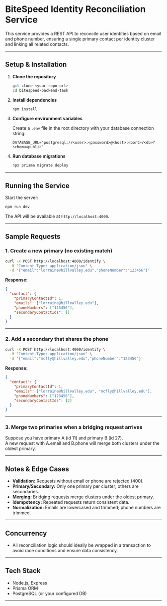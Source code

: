 # BiteSpeed Identity Reconciliation Service

This service provides a REST API to reconcile user identities based on email and phone number, ensuring a single primary contact per identity cluster and linking all related contacts.

---

## Setup & Installation

1. **Clone the repository**

   ```sh
   git clone <your-repo-url>
   cd bitespeed-backend-task
   ```

2. **Install dependencies**

   ```sh
   npm install
   ```

3. **Configure environment variables**

   Create a `.env` file in the root directory with your database connection string:

   ```
   DATABASE_URL="postgresql://<user>:<password>@<host>:<port>/<db>?schema=public"
   ```

4. **Run database migrations**
   ```sh
   npx prisma migrate deploy
   ```

---

## Running the Service

Start the server:

```sh
npm run dev
```

The API will be available at `http://localhost:4000`.

---

## Sample Requests

### 1. Create a new primary (no existing match)

```sh
curl -X POST http://localhost:4000/identify \
  -H "Content-Type: application/json" \
  -d '{"email":"lorraine@hillvalley.edu","phoneNumber":"123456"}'
```

**Response:**

```json
{
  "contact": {
    "primaryContactId": 1,
    "emails": ["lorraine@hillvalley.edu"],
    "phoneNumbers": ["123456"],
    "secondaryContactIds": []
  }
}
```

---

### 2. Add a secondary that shares the phone

```sh
curl -X POST http://localhost:4000/identify \
  -H "Content-Type: application/json" \
  -d '{"email":"mcfly@hillvalley.edu","phoneNumber":"123456"}'
```

**Response:**

```json
{
  "contact": {
    "primaryContactId": 1,
    "emails": ["lorraine@hillvalley.edu", "mcfly@hillvalley.edu"],
    "phoneNumbers": ["123456"],
    "secondaryContactIds": [2]
  }
}
```

---

### 3. Merge two primaries when a bridging request arrives

Suppose you have primary A (id 11) and primary B (id 27).  
A new request with A.email and B.phone will merge both clusters under the oldest primary.

---

## Notes & Edge Cases

- **Validation:** Requests without email or phone are rejected (400).
- **Primary/Secondary:** Only one primary per cluster; others are secondaries.
- **Merging:** Bridging requests merge clusters under the oldest primary.
- **Idempotency:** Repeated requests return consistent data.
- **Normalization:** Emails are lowercased and trimmed; phone numbers are trimmed.

---

## Concurrency

- All reconciliation logic should ideally be wrapped in a transaction to avoid race conditions and ensure data consistency.

---

## Tech Stack

- Node.js, Express
- Prisma ORM
- PostgreSQL (or your configured DB)

---

##
